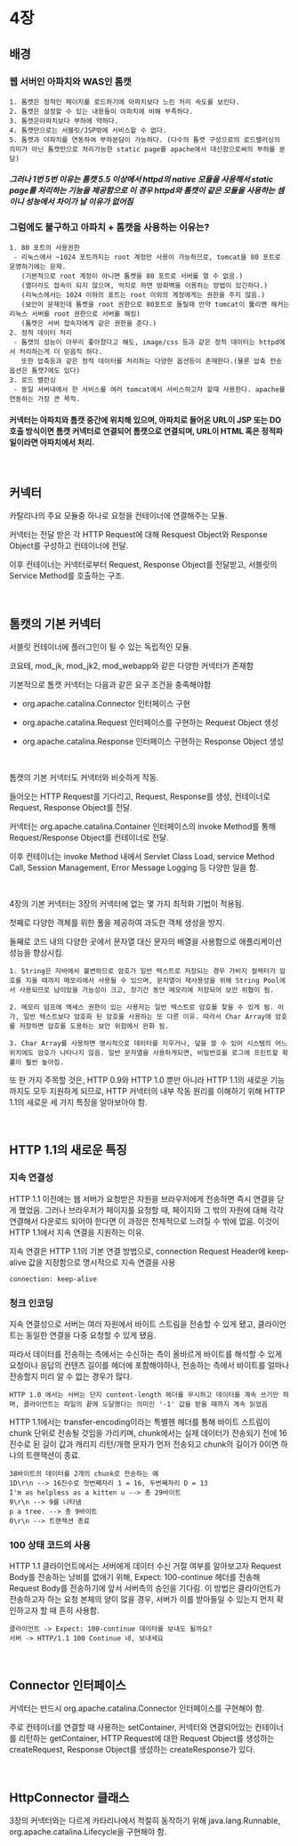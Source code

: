 # 4장

## 배경

### 웹 서버인 아파치와 WAS인 톰캣

~~~
1. 톰캣은 정적인 페이지를 로드하기에 아파치보다 느린 처리 속도를 보인다.
2. 톰캣은 설정할 수 있는 내용들이 아파치에 비해 부족하다.
3. 톰캣은아파치보다 부하에 약하다.
4. 톰캣만으로는 서블릿/JSP밖에 서비스할 수 없다.
5. 톰캣과 아파치를 연동하여 부하분담이 가능하다. (다수의 톰캣 구성으로의 로드밸러싱의 의미가 아닌 톰캣만으로 처리가능한 static page를 apache에서 대신함으로써의 부하를 분담)
~~~

##### 그러나 1번 5번 이유는 톰캣 5.5 이상에서 httpd의 native 모듈을 사용해서 static page를 처리하는 기능을 제공함으로 이 경우 httpd와 톰캣이 같은 모듈을 사용하는 셈이니 성능에서 차이가 날 이유가 없어짐

### 그럼에도 불구하고 아파치 + 톰캣을 사용하는 이유는?

~~~
1. 80 포트의 사용권한
 - 리눅스에서 ~1024 포트까지는 root 계정만 사용이 가능하므로, tomcat을 80 포트로 운영하기에는 문제.
   (기본적으로 root 계정이 아니면 톰켓을 80 포트로 서버를 열 수 없음.)
   (열더라도 접속이 되지 않으며, 억지로 하면 방화벽을 이용하는 방법이 있긴하다.)
   (리눅스에서는 1024 이하의 포트는 root 이외의 계정에게는 권한을 주지 않음.)
   (보안이 문제인데 톰켓을 root 권한으로 80포트로 돌릴때 만약 tomcat이 뚫리면 해커는 리눅스 서버를 root 권한으로 서버를 해킹)
   (톰캣은 서버 접속자에게 같은 권한을 준다.)
2. 정적 데이터 처리
 - 톰캣의 성능이 아무리 좋아졌다고 해도, image/css 등과 같은 정적 데이터는 httpd에서 처리하는게 더 믿음직 하다.
   또한 압축등과 같은 정적 데이터를 처리하는 다양한 옵션등이 존재한다.(물론 압축 전송 옵션은 톰캣7에도 있다)
3. 로드 밸런싱
 - 동일 서버내에서 한 서비스를 여러 tomcat에서 서비스하고자 할때 사용한다. apache를 연동하는 가장 큰 목적.
~~~

#### 커넥터는 아파치와 톰캣 중간에 위치해 있으며, 아파치로 들어온 URL이 JSP 또는 DO 호출 방식이면 톰캣 커넥터로 연결되어 톰캣으로 연결되며, URL이 HTML 혹은 정적파일이라면 아파치에서 처리.

<br>

## 커넥터

카탈리나의 주요 모듈중 하나로 요청을 컨테이너에 연결해주는 모듈.

커넥터는 전달 받은 각 HTTP Request에 대해 Resquest Object와 Response Object를 구성하고 컨테이너에 전달.

이후 컨테이너는 커넥터로부터 Request, Response Object를 전달받고, 서블릿의 Service Method를 호출하는 구조.

<br>

## 톰캣의 기본 커넥터

서블릿 컨테이너에 플러그인이 될 수 있는 독립적인 모듈.

코요테, mod_jk, mod_jk2, mod_webapp와 같은 다양한 커넥터가 존재함

기본적으로 톰캣 커넥터는 다음과 같은 요구 조건을 충족해야함

- org.apache.catalina.Connector 인터페이스 구현

- org.apache.catalina.Request 인터페이스를 구현하는 Request Object 생성

- org.apache.catalina.Response 인터페이스 구현하는 Response Object 생성

<br>

톰캣의 기본 커넥터도 커넥터와 비슷하게 작동.

들어오는 HTTP Request를 기다리고, Request, Response를 생성, 컨테이너로 Request, Response Object를 전달.

커넥터는 org.apache.catalina.Container 인터페이스의 invoke Method를 통해 Request/Response Object를 컨테이너로 전달.

이후 컨테이너는 invoke Method 내에서 Servlet Class Load, service Method Call, Session Management, Error Message Logging 등 다양한 일을 함.

<br>

4장의 기본 커넥터는 3장의 커넥터에 없는 몇 가지 최적화 기법이 적용됨.

첫째로 다양한 객체를 위한 풀을 제공하여 과도한 객체 생성을 방지.

둘째로 코드 내의 다양한 곳에서 문자열 대신 문자의 배열을 사용함으로 애플리케이션 성능을 향상시킴.

~~~
1. String은 자바에서 불변하므로 암호가 일반 텍스트로 저장되는 경우 가비지 컬렉터가 암호를 지울 때까지 메모리에서 사용될 수 있으며, 문자열이 재사용성을 위해 String Pool에서 사용되므로 남이있을 가능성이 크고, 장기간 동안 메모리에 저장되어 보안 위협이 됨.

2. 메모리 덤프에 액세스 권한이 있는 사용자는 일반 텍스트로 암호를 찾을 수 있게 됨. 이가, 일반 텍스트보다 암호화 된 암호를 사용하는 또 다른 이유. 따라서 Char Array에 암호를 저장하면 암호를 도용하는 보안 위험에서 완화 됨.

3. Char Array를 사용하면 명시적으로 데이터를 지우거나, 덮을 쓸 수 있어 시스템의 어느 위치에도 암호가 나타나지 않음. 일반 문자열을 사용하게되면, 비밀번호를 로그에 프린트할 확률이 훨씬 높아짐.
~~~

또 한 가지 주목할 것은, HTTP 0.9와 HTTP 1.0 뿐만 아니라 HTTP 1.1의 새로운 기능까지도 모두 지원하게 되므로, HTTP 커넥터의 내부 작동 원리를 이해하기 위해 HTTP 1.1의 새로운 세 가지 특징을 알아보아야 함.

<br>

## HTTP 1.1의 새로운 특징

### 지속 연결성

HTTP 1.1 이전에는 웹 서버가 요청받은 자원을 브라우저에게 전송하면 즉시 연결을 닫게 했었음. 그러나 브라우저가 페이지를 요청할 때, 페이지와 그 밖의 자원에 대해 각각 연결해서 다운로드 되어야 한다면 이 과정은 전체적으로 느려질 수 밖에 없음. 이것이 HTTP 1.1에서 지속 연결을 지원하는 이유.

지속 연결은 HTTP 1.1의 기본 연결 방법으로, connection Request Header에 keep-alive 값을 지정함으로 명시적으로 지속 연결을 사용
~~~
connection: keep-alive
~~~

### 청크 인코딩

지속 연결성으로 서버는 여러 자원에서 바이트 스트림을 전송할 수 있게 됐고, 클라이언트는 동일한 연결을 다중 요청할 수 있게 됐음.

따라서 데이터를 전송하는 측에서는 수신하는 측이 올바르게 바이트를 해석할 수 있게 요청이나 응답의 컨텐츠 길이를 헤더에 포함해야하나, 전송하는 측에서 바이트를 얼마나 전송할지 미리 알 수 없는 경우가 많다.

~~~
HTTP 1.0 에서는 서버는 단지 content-length 헤더를 무시하고 데이터를 계속 쓰기만 하며, 클라이언트는 파일의 끝에 도달했다는 의미인 '-1' 값을 받을 때까지 계속 읽었음
~~~

HTTP 1.1에서는 transfer-encoding이라는 특별헨 헤더를 통해 바이트 스트림이 chunk 단위로 전송될 것임을 가리키며, chunk에서는 실제 데이터가 전송되기 전에 16진수로 된 길이 값과 캐리지 리턴/개행 문자가 먼저 전송되고 chunk의 길이가 0이면 하나의 트랜잭션이 종료.

~~~
38바이트의 데이터를 2개의 chunk로 전송하는 예
1D\r\n --> 16진수로 첫번째자리 1 = 16, 두번째자리 D = 13
I'm as helpless as a kitten u --> 총 29바이트   
9\r\n --> 9를 나타냄
p a tree. --> 총 9바이트
0\r\n --> 트랜잭션 종료
~~~

### 100 상태 코드의 사용

HTTP 1.1 클라이언트에서는 서버에게 데이터 수신 거절 여부를 알아보고자 Request Body를 전송하는 낭비를 없애기 위해, Expect: 100-continue 헤더를 전송해 Request Body를 전송하기에 앞서 서버측의 승인을 기다림. 이 방법은 클라이언트가 전송하고자 하는 요청 본체의 양이 많을 경우, 서버가 이를 받아들일 수 있는지 먼저 확인하고자 할 때 흔히 사용함.

~~~
클라이언트 -> Expect: 100-continue 데이터를 보내도 될까요?
서버 -> HTTP/1.1 100 Continue 네, 보내세요
~~~

<br>

## Connector 인터페이스
커넥터는 반드시 org.apache.catalina.Connector 인터페이스를 구현해야 함.

주로 컨테이너를 연결할 때 사용하는 setContainer, 커넥터와 연결되어있는 컨테이너를 리턴하는 getContainer, HTTP Request에 대한 Request Object를 생성하는 createRequest, Response Object를 생성하는 createResponse가 있다.

<br>

## HttpConnector 클래스

3장의 커넥터와는 다르게 카타리나에서 적절히 동작하기 위해 java.lang.Runnable, org.apache.catalina.Lifecycle을 구현해야 함.
